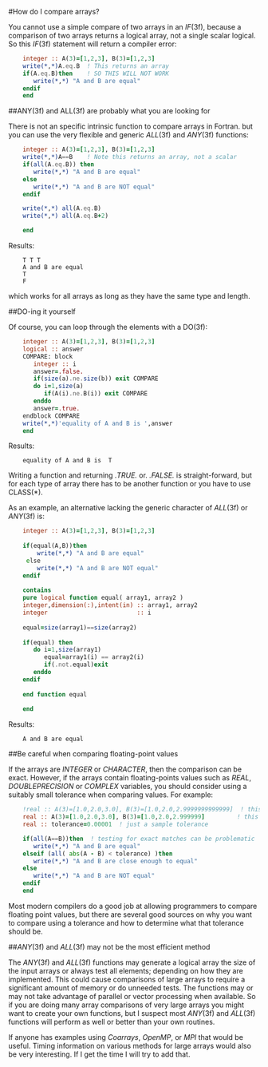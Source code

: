 #How do I compare arrays?

You cannot use a simple compare of two arrays in an *IF*(3f), because a
comparison of two arrays returns a logical array, not a single scalar
logical. So this *IF*(3f) statement will return a compiler error:
```fortran
    integer :: A(3)=[1,2,3], B(3)=[1,2,3]
    write(*,*)A.eq.B  ! This returns an array
    if(A.eq.B)then    ! SO THIS WILL NOT WORK
       write(*,*) "A and B are equal"
    endif
    end
```
##ANY(3f) and ALL(3f) are probably what you are looking for

There is not an specific intrinsic function to compare arrays in Fortran.
but you can use the very flexible and generic *ALL*(3f) and *ANY*(3f)
functions:
```fortran
    integer :: A(3)=[1,2,3], B(3)=[1,2,3]
    write(*,*)A==B    ! Note this returns an array, not a scalar
    if(all(A.eq.B)) then
       write(*,*) "A and B are equal"
    else
       write(*,*) "A and B are NOT equal"
    endif

    write(*,*) all(A.eq.B)
    write(*,*) all(A.eq.B+2)

    end
```

Results:
```text
    T T T
    A and B are equal
    T
    F
```
which works for all arrays as long as they have the same type
and length.

##DO-ing it yourself

Of course, you can loop through the elements with a DO(3f):
```fortran
    integer :: A(3)=[1,2,3], B(3)=[1,2,3]
    logical :: answer
    COMPARE: block
       integer :: i
       answer=.false.
       if(size(a).ne.size(b)) exit COMPARE
       do i=1,size(a)
          if(A(i).ne.B(i)) exit COMPARE
       enddo
       answer=.true.
    endblock COMPARE
    write(*,*)'equality of A and B is ',answer
    end
```
Results:
```text
    equality of A and B is  T
```
Writing a function and returning *.TRUE.* or. *.FALSE.* is straight-forward,
but for each type of array there has to be another function or you
have to use CLASS(*).

As an example, an alternative lacking the generic character of *ALL*(3f)
or *ANY*(3f) is:
```fortran
    integer :: A(3)=[1,2,3], B(3)=[1,2,3]
 
    if(equal(A,B))then
        write(*,*) "A and B are equal"
     else
        write(*,*) "A and B are NOT equal"
    endif
 
    contains
    pure logical function equal( array1, array2 )
    integer,dimension(:),intent(in) :: array1, array2
    integer                         :: i
    
    equal=size(array1)==size(array2)
 
    if(equal) then
       do i=1,size(array1)
          equal=array1(i) == array2(i)
          if(.not.equal)exit
       enddo
    endif
 
    end function equal
 
    end
```
Results:
```text
    A and B are equal
```
##Be careful when comparing floating-point values

If the arrays are *INTEGER* or *CHARACTER*, then the comparison can be exact.
However, if the arrays contain floating-points values such as  *REAL*,
*DOUBLEPRECISION* or *COMPLEX* variables, you should consider using a suitably
small tolerance when comparing values. For example:
```fortran
    !real :: A(3)=[1.0,2.0,3.0], B(3)=[1.0,2.0,2.9999999999999]  ! this might test as equal
    real :: A(3)=[1.0,2.0,3.0], B(3)=[1.0,2.0,2.999999]         ! this should be close enough
    real :: tolerance=0.00001  ! just a sample tolerance

    if(all(A==B))then  ! testing for exact matches can be problematic
       write(*,*) "A and B are equal"
    elseif (all( abs(A - B) < tolerance) )then
       write(*,*) "A and B are close enough to equal"
    else
       write(*,*) "A and B are NOT equal"
    endif
    end
```
Most modern compilers do a good job at allowing programmers to compare
floating point values, but there are several good sources on why you want
to compare using a tolerance and how to determine what that tolerance
should be.

##*ANY*(3f) and *ALL*(3f) may not be the most efficient method

The *ANY*(3f) and *ALL*(3f) functions may generate a logical array the size of
the input arrays or always test all elements; depending on how they are
implemented.  This could cause comparisons of large arrays to require a
significant amount of memory or do unneeded tests. The functions may or
may not take advantage of parallel or vector processing when available. So
if you are doing many array comparisons of very large arrays you might want
to create your own functions, but I suspect most *ANY*(3f) and *ALL*(3f) functions
will perform as well or better than your own routines. 

If anyone has examples using *Coarrays*, *OpenMP*, or *MPI* that would be useful.
Timing information on various methods for large arrays would also be very
interesting. If I get the time I will try to add that.

